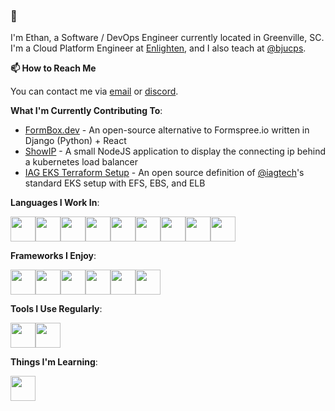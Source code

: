 ### 👋

I'm Ethan, a Software / DevOps Engineer currently located in Greenville, SC.  I'm a Cloud Platform Engineer at [Enlighten](https://www.eitccorp.com/), and I also teach at [@bjucps](https://github.com/bjucps).

**📫 How to Reach Me**

You can contact me via [email](mailto:bulletshot60@gmail.com) or [discord](https://discord.com/users/236173319374635008).

**What I'm Currently Contributing To**:

- [FormBox.dev](https://github.com/ethantmcgee/formbox) - An open-source alternative to Formspree.io written in Django (Python) + React
- [ShowIP](https://github.com/ethantmcgee/showip) - A small NodeJS application to display the connecting ip behind a kubernetes load balancer
- [IAG EKS Terraform Setup](https://github.com/iagtech/eks-definition) - An open source definition of [@iagtech](https://github.com/iagtech)'s standard EKS setup with EFS, EBS, and ELB

**Languages I Work In**:

<div style="display: flex;">
  <img src="https://cdn.jsdelivr.net/gh/devicons/devicon/icons/java/java-original-wordmark.svg" width="40" />
  <img src="https://cdn.jsdelivr.net/gh/devicons/devicon/icons/kotlin/kotlin-original-wordmark.svg" width="40" />
  <img src="https://cdn.jsdelivr.net/gh/devicons/devicon/icons/scala/scala-original-wordmark.svg" width="40" />
  <img src="https://cdn.jsdelivr.net/gh/devicons/devicon/icons/clojure/clojure-original.svg" width="40" />
  <img src="https://cdn.jsdelivr.net/gh/devicons/devicon/icons/javascript/javascript-original.svg" width="40" />
  <img src="https://cdn.jsdelivr.net/gh/devicons/devicon/icons/typescript/typescript-original.svg" width="40" />
  <img src="https://cdn.jsdelivr.net/gh/devicons/devicon/icons/python/python-original-wordmark.svg" width="40" />
  <img src="https://cdn.jsdelivr.net/gh/devicons/devicon/icons/ruby/ruby-original-wordmark.svg" width="40" />
  <img src="https://cdn.jsdelivr.net/gh/devicons/devicon/icons/csharp/csharp-plain.svg" width="40" />
</div>

**Frameworks I Enjoy**:

<div style="display: flex;">
  <img src="https://cdn.jsdelivr.net/gh/devicons/devicon/icons/spring/spring-original-wordmark.svg" width="40" />
  <img src="https://cdn.jsdelivr.net/gh/devicons/devicon/icons/django/django-plain-wordmark.svg" width="40" />
  <img src="https://cdn.jsdelivr.net/gh/devicons/devicon/icons/rails/rails-original-wordmark.svg" width="40" />
  <img src="https://cdn.jsdelivr.net/gh/devicons/devicon/icons/react/react-original-wordmark.svg" width="40" />
  <img src="https://cdn.jsdelivr.net/gh/devicons/devicon/icons/vuejs/vuejs-original-wordmark.svg" width="40" />                
  <img src="https://cdn.jsdelivr.net/gh/devicons/devicon/icons/tailwindcss/tailwindcss-original-wordmark.svg" width="40" />
</div>

**Tools I Use Regularly**:

<div style="display: flex;">
  <img src="https://cdn.jsdelivr.net/gh/devicons/devicon/icons/ansible/ansible-original-wordmark.svg" width="40" />
  <img src="https://cdn.jsdelivr.net/gh/devicons/devicon/icons/terraform/terraform-original-wordmark.svg" width="40" />
</div>

**Things I'm Learning**:

<div style="display: flex;">
  <img src="https://cdn.jsdelivr.net/gh/devicons/devicon/icons/rust/rust-original.svg" width="40" />        
</div>

